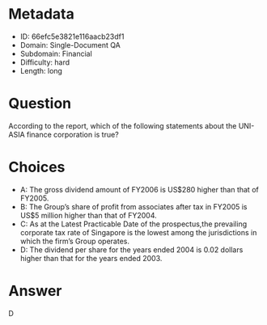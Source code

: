 # Metadata

- ID: 66efc5e3821e116aacb23df1
- Domain: Single-Document QA
- Subdomain: Financial
- Difficulty: hard
- Length: long

# Question

According to the report, which of the following statements about the UNI-ASIA finance corporation is true?

# Choices

- A: The gross dividend amount of FY2006 is US$280 higher than that of FY2005.
- B: The Group’s share of profit from associates after tax in FY2005 is US$5 million higher than that of FY2004.
- C: As at the Latest Practicable Date of the prospectus,the prevailing corporate tax rate of Singapore is the lowest among the jurisdictions in which the firm’s Group operates.
- D: The dividend per share for the years ended 2004 is 0.02 dollars higher than that for the years ended 2003.

# Answer

D
